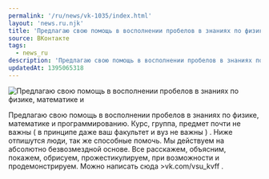```yaml
---
permalink: '/ru/news/vk-1035/index.html'
layout: 'news.ru.njk'
title: 'Предлагаю свою помощь в восполнении пробелов в знаниях по физике, математике и программированию'
source: ВКонтакте
tags:
  - news_ru
description: 'Предлагаю свою помощь в восполнении пробелов в знаниях по физике, математике и'
updatedAt: 1395065318
---
```

![Предлагаю свою помощь в восполнении пробелов в знаниях по физике, математике и](https://sun9-48.userapi.com/impf/fOEK40xnb8spJB4ily4QLkS7o0Pr-ybEge-0nQ/8ZLFZSTeCN0.jpg?size=800x568&quality=96&proxy=1&sign=bcf20d0e509a8ab4be62c30606d23507&c_uniq_tag=BovHqoY23Jt5IewwHh3sfGmXiq-p-xIgPS4HFyj7Lxc&type=album)

Предлагаю свою помощь в восполнении пробелов в знаниях по физике, математике и программированию. Курс, группа, предмет почти не важны ( в принципе даже ваш факультет и вуз не важны ) . Ниже отпишутся люди, так же способные помочь. Мы действуем на абсолютно безвозмездной основе. Все расскажем, объясним, покажем, обрисуем, прожестикулируем, при возможности и продемонстрируем.
Можно написать сюда >vk.com/vsu_kvff  .
